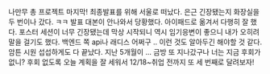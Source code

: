 나만무 총 프로젝트 마지막! 최종발표를 위해 서울로 떠났다.
은근 긴장됐는지 화장실을 두 번이나 갔다.
ㅋㅋ
발표 대본이 안나와서 당황했다.
아이패드로 옮겨서 다행히 잘 했다.
포스터 세션이 너무 긴장됐는데 막상 시작되니
역시 임기응변이 좋으니 내가 오히려 말을 걸기도 했다.
백엔드 쪽 api나 래디스 어쩌구 .. 이런 것도 알아두긴 해야할 것 같다.
암튼 시원 섭섭하게도 다 끝났다.
지난 5개월이 ...
금방 또 지나갔구나
너는 지금 후회가 없니?
후회 없도록 오늘 계획을 잘 세워서 12/18~취업 전까지 또
세 번째로 달려보자!